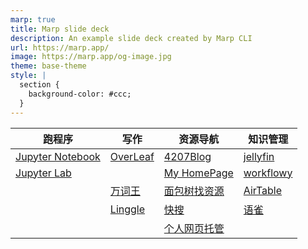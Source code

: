 ```yaml
---
marp: true
title: Marp slide deck
description: An example slide deck created by Marp CLI
url: https://marp.app/
image: https://marp.app/og-image.jpg
theme: base-theme
style: |
  section {
    background-color: #ccc;
  }
---
```


<!-- theme: gaia -->
<!-- template: invert -->
<!-- footer: 'Jamily'-->
<!-- paginate: true -->
<!-- header: 'title' -->


<!-- _header: 网页导航 -->
<!-- _class: lead -->
|跑程序|写作|资源导航|知识管理|
|-|-|-|-|
|[Jupyter Notebook](http://175.6.7.87:2588)|[OverLeaf](http://175.6.7.87:8888/)|[4207Blog](4207.fun)|[jellyfin](http://175.6.7.87:8096/)|
|[Jupyter Lab](http://175.6.7.87:25888/)||[My HomePage](lizhemin.top)|[workflowy](https://workflowy.com/)|
||[万词王](https://linggle.com/)|[面包树找资源](https://mianbaoshu.cc/)|[AirTable](https://airtable.com/)|
||[Linggle](https://linggle.com/)|[快搜](https://search.chongbuluo.com/)|[语雀](https://www.yuque.com/dashboard)|
|||[个人网页托管](https://airtable.com/shroRlDoKBYs0WjHF)||


